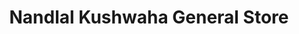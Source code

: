 ---
title: "Nandlal Kushwaha General Store"
url: /robertsganj/nandlal-kushwaha-general-store/
shop: general
---